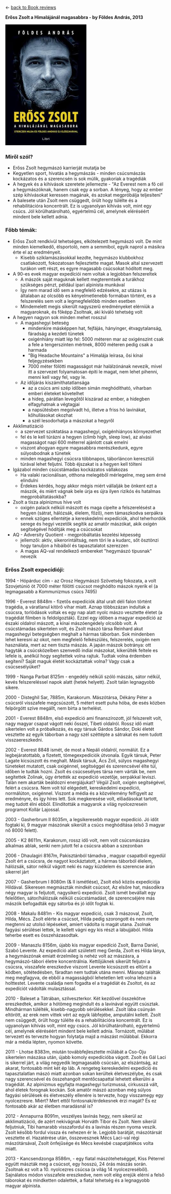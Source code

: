 &leftarrow; [back to Book reviews](index.md)

**Erőss Zsolt a Himalájánál magasabbra - by Földes András, 2013**

![alt text](eross_zsolt.jpg "Cover")

### Miről szól?
* Erőss Zsolt hegymászó karrierját mutatja be
* Kegyetlen sport, hivatás a hegymászás - minden csúcsmászás kockázatos és a szerencsén is sok múlik, gyakoriak a tragédiák
* A hegyek és a kihívások szeretete jellemezte - "Az Everest nem a fő cél a hegymászóknak, hanem csak egy a sorban. A lényeg, hogy az ember szép kihívásokat keressen magának, és azokat megpróbálja teljesíteni"
* A balesete után Zsolt nem csüggedt, örült hogy túlélte és a rehabilitációra koncentrált. Ez is ugyanolyan kihívás volt, mint egy csúcs. Jól körülhatárolható, egyértelmű cél, amelynek eléréséért mindent bele kellett adnia.

### Főbb témák:
* Erőss Zsolt rendkívül tehetséges, elkötelezett hegymászó volt. De mint minden kiemelkedő, élsportoló, nem a semmibol, egyik naprol a másikra érte el az eredményeit. 
  * Kisebb sziklamászásokkal kezdte, hegymászo klubbokhoz csatlakozott, fokozatosan fejlesztette magat. Masok altal szervezett turákon vett részt, es egyre magasabb csúcsokat hódított meg.
* A 90-es evek magyar expedíciói nem voltak a legjobban felszereltek
  * A mászók saját maguknak kellett megteremtsék a turákhoz szükséges pénzt, például ipari alpinista munkával
  * Így nem marad idő sem a megfelelő edzésekre, az utázas is általaban az olcsóbb es kényelmetlenebb formában történt, es a felszerelés sem volt a legmegfelelőbb minden esetben
  * Mindemelett megis sikerült nagyszerű eredményeket elérniük a magyaroknak, és főképp Zsoltnak, aki kiváló tehetség volt
* A hegyen nagyon sok minden mehet rosszul
  * A magashegyi beteség
    * mindenkire másképpen hat, fejfájás, hányinger, étvagytalanság, fáradság a kezdeti tünetek
    * oxigénhiány miatt lép fel: 5000 méteren mar az oxigénszint csak a fele a tengerszinten mértnek, 8000 méteren pedig csak a harmada
    * "Big Headache Mountains" a Himalája leírasa, ősi kínai feljegyzésekben
    * 7000 méter fölötti magasságot már halálzónának nevezik, mivel itt a szervezet folyamatosan épiti le magat, nem lehet pihenni, menni kell vagy fel, vagy le.
  * Az időjárás kiszámíthatatlansága
    * az a csúcs ami szép időben simán meghódítható, viharban emberi életeket követelhet
    * a hideg, párátlan levegőtől kiszárad az ember, a hidegben elfagyhatnak a végtagjai
    * a napsütésben megolvadt hó, illetve a friss hó lavinákat, kőhullásokat okozhat
    * a szél lesodorhatja a mászokat a hegyről
* Akklimatizáció
  * a szervezet szoktatása a magashegyi, oxigénhiányos környezethet
  * fel és le kell túrázni a hegyen (climb high, sleep low), az alvási magasságot napi 600 méterrel ajánlott csak emelni
  * viszont ahogyan egyre magasabbra merészkedunk, egyre súlyosbodnak a tünetek
  * minden magashegyi csúcsra többnapos, táborláncon keresztüli túrával lehet feljutni. Több éjszakat is a hegyen kell tölteni
* Igázabol minden csúcstámadas kockázatos vállakozas
  * Ha valaki racionálisan, otthona melegéből mérlegelne, meg sem érné elindulni
  * Érdekes kérdés, hogy akkor mégis miért vállalják be önkent ezt a mászók, és miért vágnak bele úrja es újra ilyen rizikós és hatalmas megprobáltatásokba?
* Zsolt a tisza alpinizmus híve volt
  * oxigén palack nélküli mászott és maga cipelte a felszerelésést a hegyen (sátrat, hálózsák, élelem, főző), nem támaszkodva serpákra
  * ennek szöges ellentétje a kereskedelmi expedíciók, ahol teherhordók serege és hegyi vezetők segítik az amatőr mászókat, akik oxigén segítségével hódítják meg a csúcsokat
* AQ - Adversity Quotient - megpróbáltatás kezelési képesség
  * jellemzői: aktív, sikerorintáltság, nem töri le a kudarc, sőt ösztönzi hogy tanuljon a hibáiból és tapasztalatot szerezzen
  * A magas AQ-val rendelkező embereket "hegymászó típusnak" nevezik

### Erőss Zsolt expecídióji:

1994 - Hópárduc cím - az Orosz Hegymászó Szövetség fokozata, a volt Szovjetúnió öt 7000 méter fölötti csúcsot meghódíto mászok nyerik el (a legmagasabb a Kommunizmus csúcs 7495)

1996 - Everest 8848m - fizetős expedíciók által uralt déli falon történt tragédia, a váratlanul kitörő vihar miatt. Aznap többszázan indultak a csúcsra, torlódások voltak es egy nap alatt nyolc mászo vesztette életet (a tragédiát filmben is feldolgozták). Ezzel egy időben a magyar expedíció az északi oldalrol mászott, a kínai mászóengédely olcsóbb volt. A csúcstámadas sikertelen volt, és Zsolt mászó társa Reinhard akut magashegyi betegségben meghalt a hármas táborban. Sok mindenben lehet keresni az okot, nem megfelelő felkészülés, felszerelés, oxigén nem használata, mert az nem tiszta mászás. A japán mászok botránya: ott hagyták a csúcsközelben szenvedő indiai mászokat, kikerülték feltele es lefele is, anélkül hogy segítettek volna rajtuk. Tudtak volna érdemben segíteni? Saját maguk életét kockáztattak volna? Vagy csak a csúcsesélyüket?

1999 - Nanga Parbat 8125m - engedély nélküli szóló mászás, sátor nélkül, kevés felszereléssel napok alatt (hetek helyett). Zsolt talán legnagyobb sikere.

2000 - Disteghil Sar, 7885m, Karakorum. Mászótársa, Dékány Péter a csúcsról visszafele megcsúszott, 5 métert esett puha hóba, de esés közben felpörgött szíve megállt, nem bírta a terhelést.

2001 - Everest 8848m, első expedíció ami finanszírozott, jól felszerelt volt, nagy magyar csapat vágott neki ősszel, Tibeti oldalról. Rossz idő miatt sikertelen volt a próbalkozás, és egy társuk Gárdos Sándor, Doki életét vesztette az egyik táborban a nagy szél széttépte a sátrakat és nem tudott visszaereszkedni.

2002 - Everest 8848 ismét, de most a Nepáli oldalról, normálút. Ez a legbejáratottabb, a fizetett, tömegexpedíciók útvonala. Egyik társuk, Peter Lagate kicsúszott és meghalt. Másik társuk, Ács Zoli, súlyos magashegyi tüneteket mutatott, csak oxigénnel, segítséggel és szerencsével élte túl, időben le tudták hozni. Zsolt és csúcsesélyes társa nem várták be, nem segítettek Zolinak, úgy értették az expedíció vezetője, serpákkal leviszi. Talàn nem akartàk beáldozni energiájukat? Végül Zsolt, oxigén segítségével, felért a csúcsra. Nem volt túl elégedett, kereskedelmi expedíció, normálúton, oxigénnel. Viszont a média és a közvélemény felfigyelt az eredményre, és így híres lett. Sok megkeresése volt, előadásokat tartott, meg tudott élni ebből. Elindították a magyarok a világ nyolcezresein programot Kollár Lajossal.

2003 - Gasherbrum II 8035m, a legsikeresebb magyar expedíció. Jó időt fogtaki ki, 9 magyar mászónak sikerült a csúcs meghódítása (első 3 magyar nő 8000 felett).

2005 - K2 8611m, Karakorum, rossz idő volt, nem volt csúcsmászára alkalmas ablak, senki nem jutott fel a csúcsra abban a szezonban

2006 - Dhaulagiri 8167m, Pakisztánból támadva , magyar csapatból egyedül Zsolt ért a csúcsra, de nagyot kockáztatott, a hármas táborból élelem, hálózsák, sátor nélkül vágott neki és nagy küzdelem és szerencse árán sikerrel járt

2007 - Gasherbrum I 8080m (& II ismétlése), Zsolt első közös expedíciója Hildával. Sikeresen megmászták mindkét csúcsot, Az elsőre hat, másodikra négy magyar is feljutott, nagysikerű expedíció. Zsolt ismét bevállalt egy felelőtlen, sátor/hálózsák nélküli csúcstámadást, de szerencséjére más mászók befogadták egy sátorba és jó időt fogtak ki.

2008 - Makalu 8481m - Kis magyar expedíció, csak 3 mászoval, Zsolt, Hilda, Mécs. Zsolt elérte a csúcsot, Hilda pedig szorongott és nem merte megtenni az utolsó lépéseket, amiert vádolta is magát utana. Zsolnak fagyási sérülései lettek, le kellett vágni egy kis részt a lábujjából. Hilda teherbe esett es összeházasodtak.

2009 - Manaszlu 8156m, újabb kis magyar expedíció Zsolt, Barna Daniel, Szabó Levente. Az expedíció alatt született meg Gerda, Zsolt es Hilda lánya, a hegymászónak emiatt érzelmileg is nehéz volt az mászásra, a hegymászó-tábori életre koncentrálnia. Kettőjüknek sikerült feljutni a csúcsra, visszafele ereszkedve viszont Levente kicsúszott es eltűnt a ködben, sötétedésben, fáradtan nem tudtak utána menni. Másnap találták meg megfagyva, de ebből a magasságból lehetetlen lett volna lehozni a holttestet. Levente családja nem fogadta el a tragédiát és Zsoltot, és az expedíciót vádolták mulasztással.

2010 - Baleset a Tátrában, szilveszterkor. Két kezdővel összekötve ereszkedtek, amikor a hótömeg megindult és a lavinával együtt csúsztak. Mindhárman túlélték, kisebb-nagyobb sérülésekkel. Zsolt lába csúnyán eltörött, az erek nem vittek vért az egyik lábfejébe, amputálni kellett. Zsolt nem csüggedt, örült hogy túlélte és a rehabilitációra koncentrált. Ez is ugyanolyan kihívás volt, mint egy csúcs. Jól körülhatárolható, egyértelmű cél, amelynek eléréséért mindent bele kellett adnia. Tornázott, műlábat tervezett és tervezte hogyan folytatja majd a mászást műlábbal. Ekkorra már a média lépten, nyomon követte.

2011 - Lhotse 8383m, miután továbbfejlesztette műlábát a Cso-Oju sikertelen mászása után, újabb komoly expedícióba vágott. Zsolt és Gál Laci is sikerrel járt, a világ negyedik legmagasabb csúcsán, az elszántság, az akarat, fontosabb mint két ép láb. A rengeteg kereskedelmi expedíció és tapasztalatlan mászó miatt azonban sokan kerültek életveszélybe, és csak nagy szerencsével és összehangolt mentőcsapattal lehetett elkerülni a tragédiát. Az alpinizmus egyfajta magashegyi turizmussá, cirkusszá vált, ahol életek forognak kockán. Sok amatőr mászó azonban még súlyos fagyási sérülések és életveszély ellenére is tervezte, hogy visszamegy egy nyolcezresre. Miért? Mert ettől fontosnak/érdekesnek érzi magát? És ez fontosabb akár az életben maradásnál is?

2012 - Annapurna 8091m, veszélyes lavinás hegy, nem sikerül az akklimatizáció, de azért nekivágnak Horváth Tibor és Zsolt. Nem sikerül feljutniuk, Tibi hamarabb visszafordul és a lavinás részen nyoma veszik. Zsolt később fordul vissza és nehezen ér le. Legjobb barátját, mászótársát vesztette el. Hazatérése után, összevesznek Mécs Laci-val régi mászótársával, Zsolt önfejűsége és Mécs kevésbé csapatjátékos volta miatt.

2013 - Kancsendzonga 8586m, - egy fiatal mászótehetséggel, Kiss Péterrel együtt mászták meg a csúcsot, egy hosszú, 24 órás mászás során. Zsoltnak ez volt a 10. nyolcezres csúcsa (a világ 14 nyolcezreséből). Sajnálatos módon visszafele ereszkedve, nem volt elég erejük elérni a felső táborokat és mindketten odalettek, a fiatal tehetség és a legnagyobb magyar alpinista.
